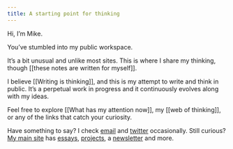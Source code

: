 ```yaml
---
title: A starting point for thinking
---
```

Hi, I’m Mike.

You’ve stumbled into my public workspace.

It’s a bit unusual and unlike most sites. This is where I share my thinking, though [[these notes are written for myself]].

I believe [[Writing is thinking]], and this is my attempt to write and think in public. It’s a perpetual work in progress and it continuously evolves along with my ideas.

Feel free to explore [[What has my attention now]], my [[web of thinking]], or any of the links that catch your curiosity.

Have something to say? I check [email](mailto:yo@miketannenbaum.com) and [twitter](https://twitter.com/theroyaltbomb) occasionally. Still curious? [My main site](https://miketannenbaum.com) has [essays](https://miketannenbaum.com/writings), [projects](https://miketannenbaum.com/projects), a [newsletter](https://miketannenbaum.com/signup) and more.
